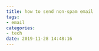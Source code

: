 ```yaml
---
title: how to send non-spam email
tags:
- email
categories:
- tech
date: 2019-11-28 14:48:16
---
```




